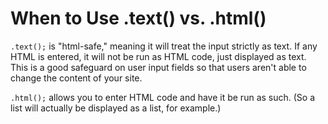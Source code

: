 # When to Use .text() vs. .html()

`.text();` is "html-safe," meaning it will treat the input strictly as text. If any HTML is entered, it will not be run as HTML code, just displayed as text. This is a good safeguard on user input fields so that users aren't able to change the content of your site.

`.html();` allows you to enter HTML code and have it be run as such. (So a list will actually be displayed as a list, for example.)